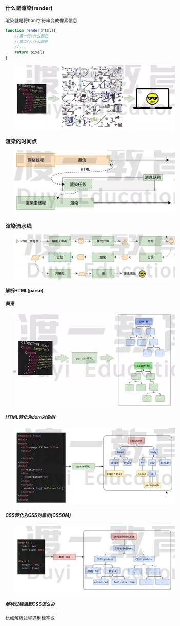 ### 什么是渲染(render)

渲染就是将html字符串变成像素信息

~~~javascript
function render(html){
    //第一行:什么颜色
    //第二行:什么颜色
    //...
    return pixels
}
~~~

<img src=".\image\html_pixels.png" style="zoom:50%;margin-left:50px" />

### 渲染的时间点

<img src=".\image\rander.png" style="zoom:50%;margin-left:50px" />

### 渲染流水线

<img src=".\image\liushuixian.png" style="zoom:50%;margin-left:50px" />

#### 解析HTML(parse)

##### 概览

<img src=".\image\pH.png" style="zoom:50%;margin-left:50px" />

##### HTML转化为dom对象树

<img src=".\image\ph2.png" style="zoom:50%;margin-left:50px" />

##### CSS转化为CSS对象树(CSSOM)

<img src=".\image\ph3.png" style="zoom:50%;margin-left:50px" />

##### 解析过程遇到CSS怎么办

比如解析过程遇到<link>标签或<style>标签时，该怎么办

<img src=".\image\ph4.png" style="zoom:50%;margin-left:50px" />

##### 解析过程遇到JS怎么办

<img src=".\image\ph5.png" style="zoom:50%;MARGIN-LEFT:50PX" />

#### 样式计算(computed)

<img src=".\image\yangsjs.png" style="zoom:50%;margin-left:50px" />

#### 布局(flow)

<img src=".\image\bj.png" style="zoom:50%;margin-left:50px" />

<img src=".\image\bj2.png" style="zoom:50%;margin-left:50px" />

before元素也会在布局树生成一个节点：

<img src=".\image\bj3.png" style="zoom:50%;margin-left:50px" />

W3C规定行盒和块盒是不能相邻的，下图是解决方法：

<img src=".\image\bs5.png" style="zoom:50%;margin-left:50px" />

#### 分层(layers)

谷歌浏览器F12->layers可查看分层

<img src=".\image\fc.png" style="zoom:50%;margin-left:50px" />

#### 绘制(paint)(渲染主线程工作到这)

<img src=".\image\hz.png" style="zoom:50%;margin-left:50px" />

<img src=".\image\hz2.png" style="zoom:50%;margin-left:50px" />

#### 分块(tiling)

<img src=".\image\fk.png" style="zoom:50%;margin-left:50px" />

<img src=".\image\fk2.png" style="zoom:50%;margin-left:50px" />

#### 光栅化(raster)(将块变成像素点)

<img src=".\image\gsh.png" style="zoom:50%;margin-left:50px" />

<img src=".\image\gsh2.png" style="zoom:50%;margin-left:50px" />

#### 画(draw)

<img src=".\image\hua.png" style="zoom:50%;margin-left:50px" />

#### 完整过程

<img src=".\image\fin.png" style="zoom:50%;margin-left:50px" />

### 面试题

#### 1 浏览器如何渲染页面

> 面试题：浏览器是如何渲染页面的？
>
> 参考答案：(分别对应时间点、流水线)
>
> 当浏览器的网络线程收到HTML文档后，会产生一个渲染任务，并将其传递给渲染主线程的消息队列
>
> 在事件循环机制的作用下，渲染主线程取出消息队列中的渲染任务，开启渲染流程
>
> ---
>
> 整个渲染流程分为多个阶段：HTML解析、样式计算、布局、分层、绘制、分块、光栅化、画
>
> 每个阶段都有明确的输入输出，上一个阶段的输出会成为下一个阶段的输入
>
> 这样，整个渲染流程就形成了一套组织严密的生成流水线
>
> ---
>
> 渲染第一步是***解析HTML***
>
> 解析过程中遇到CSS解析CSS，遇到JS执行JS。为了提高解析效率，浏览器在解析前，会启动一个预解析的线程，率先下载HTML中的外部CSS文件和JS文件
>
> 如果主线程解析到<link>位置，此时外部的CSS文件还没有下载解析好，主线程不会等待，继续解析后续的HTML。这是因为下载和解析CSS的工作是在预解析线程中进行的。这就是CSS不会阻塞HTML解析的根本原因
>
> 如果主线程解析到<script>位置，会停止解析HTML，转而等待JS文件下好，并将全局代码解析执行完成后，才继续执行HTML。这是因为JS代码的执行过程可能会修改当前DOM树，所有DOM树的生成必须暂停。这就是JS会阻塞HTML解析的根本原因
>
> 第一步完成后，会得到DOM树和CSSOM树，浏览器的默认样式、内部样式、外部样式、行内样式均会包含在CSSOM中
>
> ---
>
> 渲染第二步是***样式计算***
>
> 主线程会遍历得到DOM树，依次为树中的每个节点计算出它的最终样式，称之为Computed Style
>
> 在这一过程中，很多预设值会变成绝对值，比如red会变成rgb(255,0,0)；相对单位会变成绝对单位，比如em会变成px
>
> 这一步完成后，会得到一颗带有样式的DOM树
>
> ---
>
> 渲染第三步是***布局***
>
> 布局阶段会依次遍历DOM树的每一个节点，计算每个节点的几何信息。例如节点的宽高、相对包含块的位置
>
> 大部分时候，DOM树和布局树并非一一对应的
>
> 比如display:none的节点没有几何信息，因此不会生成到布局树；又比如使用了伪元素选择器，虽然DOM树中不存在这些伪元素节点，但它们拥有几何信息，所以会生成到布局树中。还有匿名行盒、匿名块盒等等都会导致DOM树和布局树无法一一对应
>
> ---
>
> 渲染第四步是***分层***
>
> 主线程会使用一套复杂的策略对整个布局树中进行分层
>
> 分层的好处在于，将来某一个层改变后，仅会对该层进行后续处理，从而提升效率
>
> 滚动条、堆叠上下文、transform、opacity等样式都会或多或少的影响分层结果，也可以通过will-change属性更大程度的影响分层结果
>
> ---
>
> 渲染第五步是***绘制***
>
> 主线程会为每个层单独产生绘制指令集，用于描述这一层的内容该如何画出来
>
> ---
>
> 渲染第六步是***分块***
>
> 绘制完成后渲染主线程的工作就结束了，剩余的工作是在另一个进程：合成线程完成的
>
> 合成线程首先对每个图层进行分块，将其划分成为更多的小区域
>
> 它会从线程池中拿取多个线程来完成分块工作
>
> ---
>
> 渲染第七步是***光栅化***
>
> 合成线程会将块信息交给GPU进程，以极高的速度完成光栅化
>
> GPU进程会开启多个线程来完成光栅化，并且优先处理靠近视口区域的块
>
> 光栅化的结果，就是一块一块的位图
>
> ---
>
> 渲染第八步是***画***
>
> 合成线程拿到每个层、每个块的位图后，生成一个个指引(quad)信息
>
> 指引会标识出每个位图应该画到屏幕的哪个位置，以及会考虑到旋转、缩放等变形
>
> 变形发生在合成线程，与渲染主线程无关，这就是transform效率高的本质原因
>
> 合成线程会把quad提交给GPU进程，由GPU进程产生系统调用，提交给GPU硬件，完成最终的屏幕成像

#### 2 什么是reflow

> 面试题：什么是reflow?
>
> 参考答案：
>
> <img src=".\image\rf.png" style="zoom:50%;margin-left:50px" />
>
> reflow本质就是重新计算layout树
>
> 当进行了会影响布局树的操作后，需要重新计算布局树，会引发layout
>
> 为了避免连续的多次操作导致布局树反复计算，浏览器会合并这些操作，当JS代码全部完成后再进行统一计算。所以，改动属性造成的reflow是异步完成的
>
> 也同样因为如此，当JS读取布局属性时，就可能造成无法获取到最新的布局信息
>
> 浏览器在反复权衡下，最终决定读取属性时立即reflow。也就是JS进行多次style修改时，并不会立即reflow，而当执行到clientWidth这种读取属性的代码时就需要立即reflow，才取值

#### 3 什么是repaint

> 面试题：什么是repaint
>
> 参考答案：
>
> <img src=".\image\rp.png" style="zoom:50%;margin-left:50px" />
>
> repaint的本质就是重新根据分层信息计算了绘制指令
>
> 当改动了可见样式后，就需要重新计算，会引发repaint
>
> 由于元素的布局信息也属于可见样式，所以reflow一定会引起repaint

#### 4 为什么说transform效率高

> 面试题：为什么说transform效率高
>
> 参考答案：
>
> <img src=".\image\tf.png" style="zoom:50%;margin-left:50px" />
>
> 因为transform既不会影响布局也不会影响绘制指令，它影响的只是渲染流程的最后一步draw阶段
>
> 由于draw阶段在合成线程中，所以transform的变化几乎不会影响渲染主线程。反之，渲染主线程无论如何忙碌，也不会影响transform的变化

